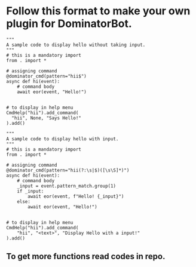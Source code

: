 
# Follow this format to make your own plugin for DominatorBot.

```python3
"""
A sample code to display hello without taking input.
"""
# this is a mandatory import
from . import *

# assigning command
@dominator_cmd(pattern="hii$")
async def hi(event):
    # command body
    await eor(event, "Hello!")


# to display in help menu
CmdHelp("hii").add_command(
  "hii", None, "Says Hello!"
).add()
```

```python3
"""
A sample code to display hello with input.
"""
# this is a mandatory import
from . import *

# assigning command
@dominator_cmd(pattern="hii(?:\s|$)([\s\S]*)")
async def hi(event):
    # command body
    _input = event.pattern_match.group(1)
    if _input:
        await eor(event, f"Hello! {_input}")
    else:
        await eor(event, "Hello!")


# to display in help menu
CmdHelp("hii").add_command(
    "hii", "<text>", "Display Hello with a input!"
).add()
```


## To get more functions read codes in repo.
